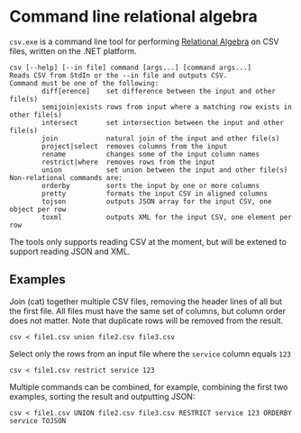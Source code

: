 # Command line relational algebra

`csv.exe` is a command line tool for performing [Relational Algebra](https://en.wikipedia.org/wiki/Relational_algebra) on CSV files, written on the .NET platform.

```
csv [--help] [--in file] command [args...] [command args...]
Reads CSV from StdIn or the --in file and outputs CSV.
Command must be one of the following:
        diff[erence]    set difference between the input and other file(s)
        semijoin|exists rows from input where a matching row exists in other file(s)
        intersect       set intersection between the input and other file(s)
        join            natural join of the input and other file(s)
        project|select  removes columns from the input
        rename          changes some of the input column names
        restrict|where  removes rows from the input
        union           set union between the input and other file(s)
Non-relational commands are:
        orderby         sorts the input by one or more columns
        pretty          formats the input CSV in aligned columns
        tojson          outputs JSON array for the input CSV, one object per row
        toxml           outputs XML for the input CSV, one element per row
```

The tools only supports reading CSV at the moment, but will be extened to support reading JSON and XML.

## Examples

Join (cat) together multiple CSV files, removing the header lines of all but the first file.  All files must have the same set of columns, but column order does not matter.
Note that duplicate rows will be removed from the result.
```
csv < file1.csv union file2.csv file3.csv
```

Select only the rows from an input file where the `service` column equals `123`
```
csv < file1.csv restrict service 123
```

Multiple commands can be combined, for example, combining the first two examples, sorting the result and outputting JSON:
```
csv < file1.csv UNION file2.csv file3.csv RESTRICT service 123 ORDERBY service TOJSON
```
